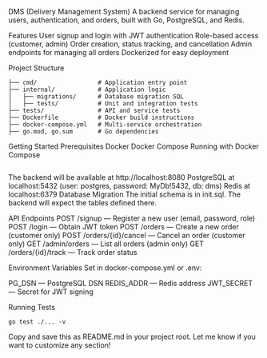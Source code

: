 DMS (Delivery Management System)
A backend service for managing users, authentication, and orders, built with Go, PostgreSQL, and Redis.

Features
User signup and login with JWT authentication
Role-based access (customer, admin)
Order creation, status tracking, and cancellation
Admin endpoints for managing all orders
Dockerized for easy deployment

Project Structure
```.
├── cmd/                 # Application entry point
├── internal/            # Application logic
│   ├── migrations/      # Database migration SQL
│   ├── tests/           # Unit and integration tests
├── tests/               # API and service tests
├── Dockerfile           # Docker build instructions
├── docker-compose.yml   # Multi-service orchestration
├── go.mod, go.sum       # Go dependencies
```

Getting Started
Prerequisites
Docker
Docker Compose
Running with Docker Compose
```docker-compose up --build
```

The backend will be available at http://localhost:8080
PostgreSQL at localhost:5432 (user: postgres, password: MyDb!5432, db: dms)
Redis at localhost:6379
Database Migration
The initial schema is in init.sql. The backend will expect the tables defined there.

API Endpoints
POST /signup — Register a new user (email, password, role)
POST /login — Obtain JWT token
POST /orders — Create a new order (customer only)
POST /orders/{id}/cancel — Cancel an order (customer only)
GET /admin/orders — List all orders (admin only)
GET /orders/{id}/track — Track order status

Environment Variables
Set in docker-compose.yml or .env:

PG_DSN — PostgreSQL DSN
REDIS_ADDR — Redis address
JWT_SECRET — Secret for JWT signing

Running Tests
```
go test ./... -v
```


Copy and save this as README.md in your project root. Let me know if you want to customize any section!

